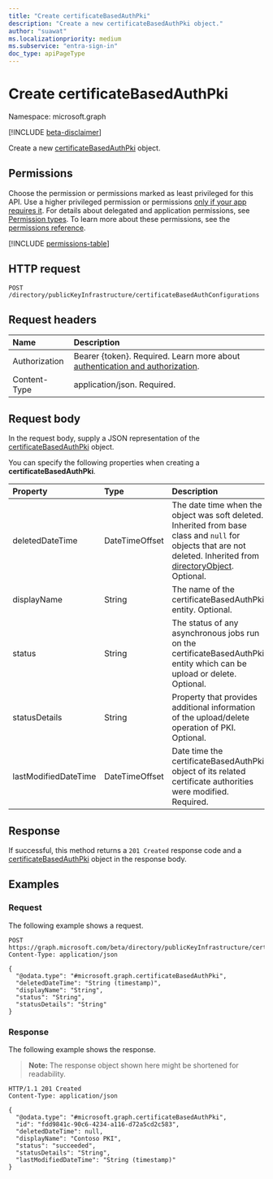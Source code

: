 ```yaml
---
title: "Create certificateBasedAuthPki"
description: "Create a new certificateBasedAuthPki object."
author: "suawat"
ms.localizationpriority: medium
ms.subservice: "entra-sign-in"
doc_type: apiPageType
---
```


# Create certificateBasedAuthPki

Namespace: microsoft.graph

[!INCLUDE [beta-disclaimer](../../includes/beta-disclaimer.md)]

Create a new [certificateBasedAuthPki](../resources/certificatebasedauthpki.md) object.

## Permissions

Choose the permission or permissions marked as least privileged for this API. Use a higher privileged permission or permissions [only if your app requires it](/graph/permissions-overview#best-practices-for-using-microsoft-graph-permissions). For details about delegated and application permissions, see [Permission types](/graph/permissions-overview#permission-types). To learn more about these permissions, see the [permissions reference](/graph/permissions-reference).

<!-- {
  "blockType": "permissions",
  "name": "publickeyinfrastructureroot-post-certificatebasedauthconfigurations-permissions"
}
-->
[!INCLUDE [permissions-table](../includes/permissions/publickeyinfrastructureroot-post-certificatebasedauthconfigurations-permissions.md)]

## HTTP request

<!-- {
  "blockType": "ignored"
}
-->
``` http
POST /directory/publicKeyInfrastructure/certificateBasedAuthConfigurations
```

## Request headers

|Name|Description|
|:---|:---|
|Authorization|Bearer {token}. Required. Learn more about [authentication and authorization](/graph/auth/auth-concepts).|
|Content-Type|application/json. Required.|

## Request body

In the request body, supply a JSON representation of the [certificateBasedAuthPki](../resources/certificatebasedauthpki.md) object.

You can specify the following properties when creating a **certificateBasedAuthPki**.

|Property|Type|Description|
|:---|:---|:---|
|deletedDateTime|DateTimeOffset| The date time when the object was soft deleted. Inherited from base class and `null` for objects that are not deleted. Inherited from [directoryObject](../resources/directoryobject.md). Optional.|
|displayName|String|The name of the certificateBasedAuthPki entity. Optional.|
|status|String|The status of any asynchronous jobs run on the certificateBasedAuthPki entity which can be upload or delete. Optional.|
|statusDetails|String|Property that provides additional information of the upload/delete operation of PKI. Optional.|
|lastModifiedDateTime|DateTimeOffset|Date time the certificateBasedAuthPki object of its related certificate authorities were modified. Required.|



## Response

If successful, this method returns a `201 Created` response code and a [certificateBasedAuthPki](../resources/certificatebasedauthpki.md) object in the response body.

## Examples

### Request

The following example shows a request.
<!-- {
  "blockType": "request",
  "name": "create_certificatebasedauthpki_from_"
}
-->
``` http
POST https://graph.microsoft.com/beta/directory/publicKeyInfrastructure/certificateBasedAuthConfigurations
Content-Type: application/json

{
  "@odata.type": "#microsoft.graph.certificateBasedAuthPki",
  "deletedDateTime": "String (timestamp)",
  "displayName": "String",
  "status": "String",
  "statusDetails": "String"
}
```


### Response

The following example shows the response.
>**Note:** The response object shown here might be shortened for readability.
<!-- {
  "blockType": "response",
  "truncated": true,
  "@odata.type": "microsoft.graph.certificateBasedAuthPki"
}
-->
``` http
HTTP/1.1 201 Created
Content-Type: application/json

{
  "@odata.type": "#microsoft.graph.certificateBasedAuthPki",
  "id": "fdd9841c-90c6-4234-a116-d72a5cd2c583",
  "deletedDateTime": null,
  "displayName": "Contoso PKI",
  "status": "succeeded",
  "statusDetails": "String",
  "lastModifiedDateTime": "String (timestamp)"
}
```